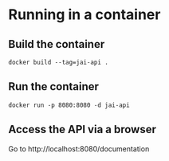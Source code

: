 # Running in a container

## Build the container
```docker build --tag=jai-api .```

## Run the container
```docker run -p 8080:8080 -d jai-api```

## Access the API via a browser
Go to http://localhost:8080/documentation


